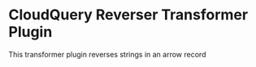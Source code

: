 # CloudQuery Reverser Transformer Plugin

This transformer plugin reverses strings in an arrow record
